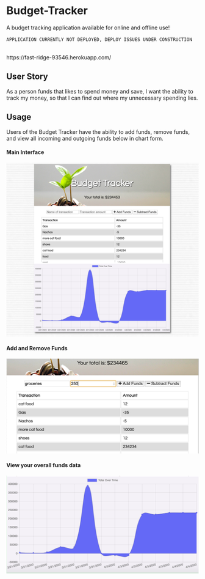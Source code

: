 # Budget-Tracker
A budget tracking application available for online and offline use! 
<br>

    APPLICATION CURRENTLY NOT DEPLOYED, DEPLOY ISSUES UNDER CONSTRUCTION
   
<br>
https://fast-ridge-93546.herokuapp.com/


## User Story
As a person funds that likes to spend money and save, I want the ability to track my money, so that I can find out where my unnecessary spending lies.

## Usage
Users of the Budget Tracker have the ability to add funds, remove funds, and view all incoming and outgoing funds below in chart form.

#### Main Interface
![Main View](./public/images/mainView.png)

#### Add and Remove Funds
![Add View](./public/images/addView.png)

#### View your overall funds data
![Chart View](./public/images/chart.png)